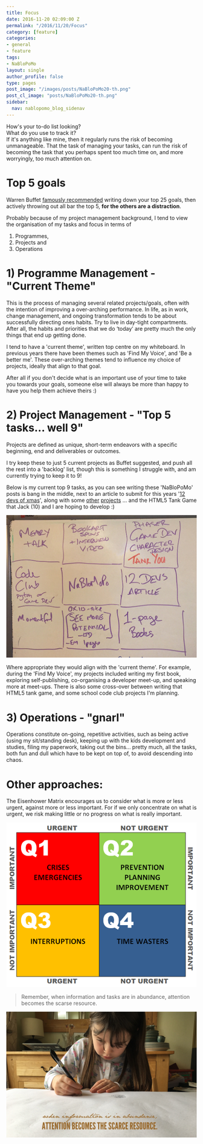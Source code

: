 ```yaml
---
title: Focus
date: 2016-11-20 02:09:00 Z
permalink: "/2016/11/20/Focus"
category: [feature]
categories:
- general
- feature
tags:
- NaBloPoMo
layout: single
author_profile: false
type: pages
post_image: "/images/posts/NaBloPoMo20-th.png"
post_cl_image: "posts/NaBloPoMo20-th.png"
sidebar:
  nav: nablopomo_blog_sidenav
---
```


How's your to-do list looking?  
What do you use to track it?  
If it's anything like mine, then it regularly runs the risk of becoming unmanageable. That the task of managing your tasks, can run the risk of becoming the task that you perhaps spent too much time on, and more worryingly, too much attention on.

# Top 5 goals
Warren Buffet [famously recommended](http://lifehacker.com/prioritize-your-goals-with-warren-buffetts-two-list-sys-1639146039) writing down your top 25 goals, then actively throwing out all bar the top 5, **for the others are a distraction**.

Probably because of my project management background, I tend to view the organisation of my tasks and focus in terms of
1) Programmes,
2) Projects and
3) Operations

# 1) Programme Management - "Current Theme"
This is the process of managing several related projects/goals, often with the intention of improving a over-arching performance. In life, as in work, change management, and ongoing transformation tends to be about successfully directing ones habits. Try to live in day-tight compartments. After all, the habits and priorities that we do ‘today’ are pretty much the only things that end up getting done.

I tend to have a 'current theme', written top centre on my whiteboard. In previous years there have been themes such as 'Find My Voice', and 'Be a better me'. These over-arching themes tend to influence my choice of projects, ideally that align to that goal.

After all if you don't decide what is an important use of your time to take you towards your goals, someone else will always be more than happy to have you help them achieve theirs :)

# 2) Project Management - "Top 5 tasks... well 9"
Projects are defined as unique, short-term endeavors with a specific beginning, end and deliverables or outcomes.

I try keep these to just 5 current projects as Buffet suggested, and push all the rest into a 'backlog' list, though this is something I struggle with, and am currently trying to keep it to 9!

Below is my current top 9 tasks, as you can see writing these 'NaBloPoMo' posts is bang in the middle, next to an article to submit for this years '[12 devs of xmas](http://12devsofxmas.co.uk/)', along with some [other](http://www.saveyourpast.co.uk/) [projects](https://bookartoriginals.com/) ... and the HTML5 Tank Game that Jack (10) and I are hoping to develop :)

![Whiteboard](/images/posts/NaBloPoMo20-whiteboard.jpg)

Where appropriate they would align with the 'current theme'. For example, during the 'Find My Voice', my projects included writing my first book, exploring self-publishing, co-organising a developer meet-up, and speaking more at meet-ups. There is also some cross-over between writing that HTML5 tank game, and some school code club projects I'm planning.


# 3) Operations - "gnarl"
Operations constitute on-going, repetitive activities, such as being active (using my sit/standing desk), keeping up with the kids development and studies, filing my paperwork, taking out the bins... pretty much, all the tasks, both fun and dull which have to be kept on top of, to avoid descending into chaos.


# Other approaches:

The Eisenhower Matrix encourages us to consider what is more or less urgent, against more or less important. For if we only concentrate on what is urgent, we risk making little or no progress on what is really important.

![Eisenhower Matrix](/images/posts/NaBloPoMo20-matrix.png)


> Remember, when information and tasks are in abundance, attention becomes the scarse resource.

![Attention becomes the scarse resource](/images/posts/NaBloPoMo20-attention.jpg)
